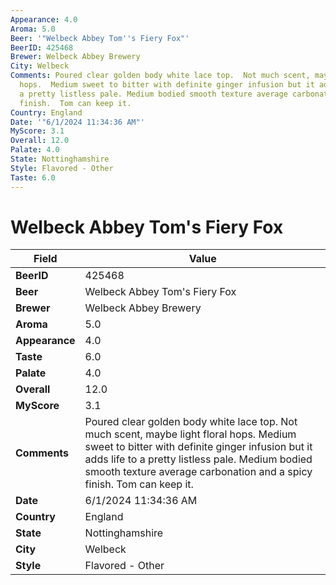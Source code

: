 ```yaml
---
Appearance: 4.0
Aroma: 5.0
Beer: '"Welbeck Abbey Tom''s Fiery Fox"'
BeerID: 425468
Brewer: Welbeck Abbey Brewery
City: Welbeck
Comments: Poured clear golden body white lace top.  Not much scent, maybe light floral
  hops.  Medium sweet to bitter with definite ginger infusion but it adds life to
  a pretty listless pale. Medium bodied smooth texture average carbonation and a spicy
  finish.  Tom can keep it.
Country: England
Date: '"6/1/2024 11:34:36 AM"'
MyScore: 3.1
Overall: 12.0
Palate: 4.0
State: Nottinghamshire
Style: Flavored - Other
Taste: 6.0
---
```


# Welbeck Abbey Tom's Fiery Fox

| Field         | Value |
|---------------|-------|
| **BeerID** | 425468 |
| **Beer** | Welbeck Abbey Tom's Fiery Fox |
| **Brewer** | Welbeck Abbey Brewery |
| **Aroma** | 5.0 |
| **Appearance** | 4.0 |
| **Taste** | 6.0 |
| **Palate** | 4.0 |
| **Overall** | 12.0 |
| **MyScore** | 3.1 |
| **Comments** | Poured clear golden body white lace top.  Not much scent, maybe light floral hops.  Medium sweet to bitter with definite ginger infusion but it adds life to a pretty listless pale. Medium bodied smooth texture average carbonation and a spicy finish.  Tom can keep it. |
| **Date** | 6/1/2024 11:34:36 AM |
| **Country** | England |
| **State** | Nottinghamshire |
| **City** | Welbeck |
| **Style** | Flavored - Other |
